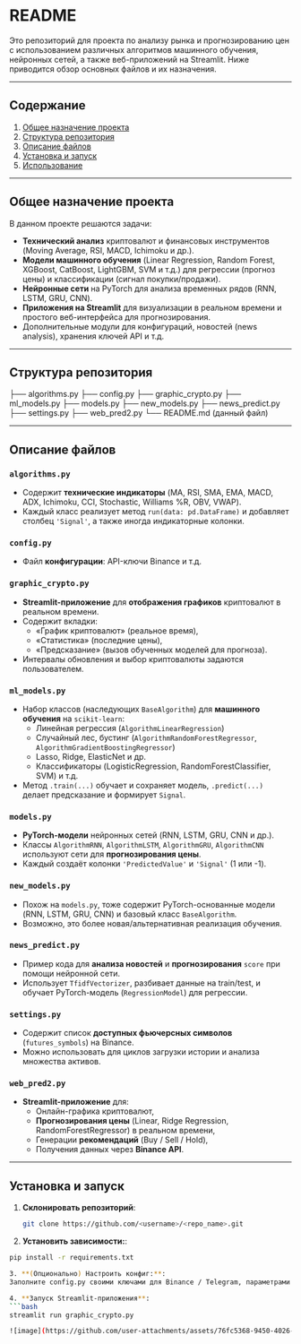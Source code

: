 
# README

Это репозиторий для проекта по анализу рынка и прогнозированию цен с использованием различных алгоритмов машинного обучения, нейронных сетей, а также веб-приложений на Streamlit. Ниже приводится обзор основных файлов и их назначения.

---

## Содержание

1. [Общее назначение проекта](#общее-назначение-проекта)  
2. [Структура репозитория](#структура-репозитория)  
3. [Описание файлов](#описание-файлов)  
4. [Установка и запуск](#установка-и-запуск)  
5. [Использование](#использование)

---

## Общее назначение проекта

В данном проекте решаются задачи:

- **Технический анализ** криптовалют и финансовых инструментов (Moving Average, RSI, MACD, Ichimoku и др.).  
- **Модели машинного обучения** (Linear Regression, Random Forest, XGBoost, CatBoost, LightGBM, SVM и т.д.) для регрессии (прогноз цены) и классификации (сигнал покупки/продажи).  
- **Нейронные сети** на PyTorch для анализа временных рядов (RNN, LSTM, GRU, CNN).  
- **Приложения на Streamlit** для визуализации в реальном времени и простого веб-интерфейса для прогнозирования.  
- Дополнительные модули для конфигураций, новостей (news analysis), хранения ключей API и т.д.

---

## Структура репозитория
├── algorithms.py 
├── config.py 
├── graphic_crypto.py 
├── ml_models.py 
├── models.py 
├── new_models.py 
├── news_predict.py 
├── settings.py 
├── web_pred2.py 
└── README.md (данный файл)

---

## Описание файлов

### `algorithms.py`
- Содержит **технические индикаторы** (MA, RSI, SMA, EMA, MACD, ADX, Ichimoku, CCI, Stochastic, Williams %R, OBV, VWAP).
- Каждый класс реализует метод `run(data: pd.DataFrame)` и добавляет столбец `'Signal'`, а также иногда индикаторные колонки.

### `config.py`
- Файл **конфигурации**: API-ключи Binance и т.д.

### `graphic_crypto.py`
- **Streamlit-приложение** для **отображения графиков** криптовалют в реальном времени.
- Содержит вкладки:
  - «График криптовалют» (реальное время),
  - «Статистика» (последние цены),
  - «Предсказание» (вызов обученных моделей для прогноза).
- Интервалы обновления и выбор криптовалюты задаются пользователем.

### `ml_models.py`
- Набор классов (наследующих `BaseAlgorithm`) для **машинного обучения** на `scikit-learn`:
  - Линейная регрессия (`AlgorithmLinearRegression`)
  - Случайный лес, бустинг (`AlgorithmRandomForestRegressor`, `AlgorithmGradientBoostingRegressor`)
  - Lasso, Ridge, ElasticNet и др.
  - Классификаторы (LogisticRegression, RandomForestClassifier, SVM) и т.д.
- Метод `.train(...)` обучает и сохраняет модель, `.predict(...)` делает предсказание и формирует `Signal`.

### `models.py`
- **PyTorch-модели** нейронных сетей (RNN, LSTM, GRU, CNN и др.).
- Классы `AlgorithmRNN`, `AlgorithmLSTM`, `AlgorithmGRU`, `AlgorithmCNN` используют сети для **прогнозирования цены**.
- Каждый создаёт колонки `'PredictedValue'` и `'Signal'` (1 или -1).

### `new_models.py`
- Похож на `models.py`, тоже содержит PyTorch-основанные модели (RNN, LSTM, GRU, CNN) и базовый класс `BaseAlgorithm`.
- Возможно, это более новая/альтернативная реализация обучения.

### `news_predict.py`
- Пример кода для **анализа новостей** и **прогнозирования** `score` при помощи нейронной сети.
- Использует `TfidfVectorizer`, разбивает данные на train/test, и обучает PyTorch-модель (`RegressionModel`) для регрессии.

### `settings.py`
- Содержит список **доступных фьючерсных символов** (`futures_symbols`) на Binance.
- Можно использовать для циклов загрузки истории и анализа множества активов.

### `web_pred2.py`
- **Streamlit-приложение** для:
  - Онлайн-графика криптовалют,
  - **Прогнозирования цены** (Linear, Ridge Regression, RandomForestRegressor) в реальном времени,
  - Генерации **рекомендаций** (Buy / Sell / Hold),
  - Получения данных через **Binance API**.

---

## Установка и запуск

1. **Склонировать репозиторий**:
   ```bash
   git clone https://github.com/<username>/<repo_name>.git

2. **Установить зависимости:**:
  ```bash
  pip install -r requirements.txt

3. **(Опционально) Настроить конфиг:**:
  Заполните config.py своими ключами для Binance / Telegram, параметрами БД.

4. **Запуск Streamlit-приложения**:
  ```bash
  streamlit run graphic_crypto.py

![image](https://github.com/user-attachments/assets/76fc5368-9450-4026-a1ec-7d484b2a4f05)
